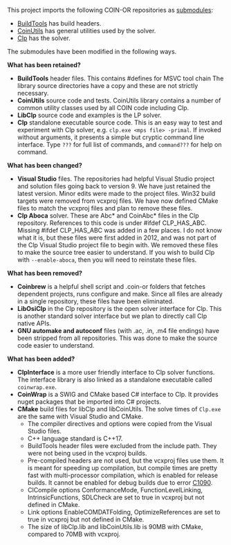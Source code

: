 This project imports the following COIN-OR repositories as
[submodules](http://git-scm.com/book/en/v2/Git-Tools-Submodules):

- [BuildTools](https://github.com/coin-or-tools/BuildTools.git) has build
  headers.
- [CoinUtils](https://github.com/coin-or/CoinUtils.git) has general utilities
  used by the solver.
- [Clp](https://github.com/coin-or/Clp.git) has the solver.

The submodules have been modified in the following ways.

__What has been retained?__

- __BuildTools__ header files. This contains #defines for MSVC tool chain The
  library source directories have a copy and these are not strictly necessary.
- __CoinUtils__ source code and tests. CoinUtils library contains a number of
  common utility classes used by all COIN code including Clp.
- __LibClp__ source code and examples is the LP solver.
- __Clp__ standalone executable source code. This is an easy way to test and
  experiment with Clp solver, e.g. `clp.exe <mps file> -primal`. If invoked
  without arguments, it presents a simple but cryptic command line interface.
  Type `???` for full list of commands, and `command???` for help on command.


__What has been changed?__

- __Visual Studio__ files. The repositories had helpful Visual Studio project
  and solution files going back to version 9. We have just retained the latest
  version. Minor edits were made to the project files. Win32 build targets were
  removed from vcxproj files. We have now defined CMake files to match the
  vcxproj files and plan to remove these files.
- __Clp Aboca__ solver. These are Abc* and CoinAbc* files in the Clp repository.
  References to this code is under #ifdef CLP_HAS_ABC. Missing #ifdef
  CLP_HAS_ABC was added in a few places. I do not know what it is, but these
  files were first added in 2012, and was not part of the Clp Visual Studio
  project file to begin with. We removed these files to make the source tree
  easier to understand. If you wish to build Clp with `--enable-aboca`, then you
  will need to reinstate these files.

__What has been removed?__

- __Coinbrew__ is a helpful shell script and .coin-or folders that fetches
  dependent projects, runs configure and make. Since all files are already in a
  single repository, these files have been eliminated.
- __LibOsiClp__ in the Clp repository is the open solver interface for Clp. This
  is another standard solver interface but we plan to directly call Clp native
  APIs.
- __GNU automake and autoconf__ files (with .ac, .in, .m4 file endings) have
  been stripped from all repositories. This was done to make the source code
  easier to understand.

__What has been added?__

- __ClpInterface__ is a more user friendly interface to Clp solver functions.
  The interface library is also linked as a standalone executable called `coinwrap.exe`.
- __CoinWrap__ is a SWIG and CMake based C# interface to Clp. It provides nuget
  packages that be imported into C# projects.
- __CMake__ build files for libClp and libCoinUtils. The solve times of `Clp.exe` are
  the same with Visual Studio and CMake.
  - The compiler directives and options were copied from the Visual Studio
    files.
  - C++ language standard is C++17.
  - BuildTools header files were excluded from the include path. They were not
    being used in the vcxproj builds.
  - Pre-compiled headers are not used, but the vcxproj files use them. It is meant
    for speeding up compilation, but compile times are pretty fast with multi-processor
    compilation, which is enabled for release builds. It cannot be enabled for debug
    builds due to error [C1090](https://docs.microsoft.com/en-us/cpp/error-messages/compiler-errors-1/fatal-error-c1090?view=msvc-170). 
  - ClCompile options ConformanceMode, FunctionLevelLinking,
    IntrinsicFunctions, SDLCheck are set to true in vcxproj but not defined in CMake.
  - Link options EnableCOMDATFolding, OptimizeReferences are set to true
    in vcxproj but not defined in CMake.
  - The size of libClp.lib and libCoinUtils.lib is 90MB with CMake, compared to
    70MB with vcxproj.
